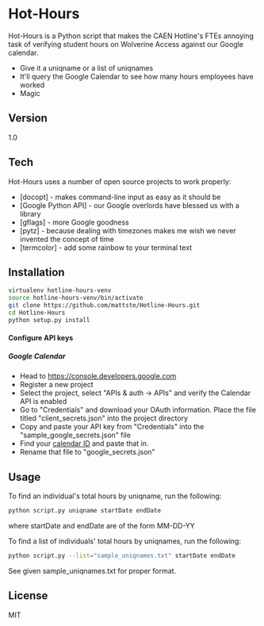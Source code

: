 Hot-Hours
=========

Hot-Hours is a Python script that makes the CAEN Hotline's FTEs annoying task of verifying student hours on Wolverine Access against our Google calendar.

  - Give it a uniqname or a list of uniqnames
  - It'll query the Google Calendar to see how many hours employees have worked
  - Magic


Version
----

1.0

Tech
-----------

Hot-Hours uses a number of open source projects to work properly:

* [docopt] - makes command-line input as easy as it should be
* [Google Python API] - our Google overlords have blessed us with a library
* [gflags] - more Google goodness
* [pytz] - because dealing with timezones makes me wish we never invented the concept of time
* [termcolor] - add some rainbow to your terminal text

Installation
--------------

```sh
virtualenv hotline-hours-venv
source hotline-hours-venv/bin/activate
git clone https://github.com/mattste/Hotline-Hours.git
cd Hotline-Hours
python setup.py install
```

#### Configure API keys

##### Google Calendar
* Head to https://console.developers.google.com
* Register a new project
* Select the project, select "APIs & auth -> APIs" and verify the Calendar API is enabled
* Go to "Credentials" and download your OAuth information. Place the file titled "client_secrets.json" into the project directory
* Copy and paste your API key from "Credentials" into the "sample_google_secrets.json" file
* Find your [calendar ID] and paste that in.
* Rename that file to "google_secrets.json"

Usage
--------------

To find an individual's total hours by uniqname, run the following:
```sh
python script.py uniqname startDate endDate
```
where startDate and endDate are of the form MM-DD-YY

To find a list of individuals' total hours by uniqnames, run the following:
```sh
python script.py --list="sample_uniqnames.txt" startDate endDate
```
See given sample_uniqnames.txt for proper format.

License
----

MIT

[calendar ID]:http://googleappstroubleshootinghelp.blogspot.com/2012/09/how-to-find-calendar-id-of-google.html
